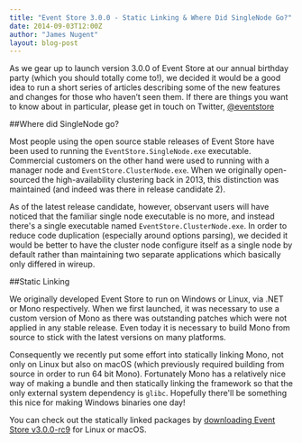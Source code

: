 ```yaml
---
title: "Event Store 3.0.0 - Static Linking & Where Did SingleNode Go?"
date: 2014-09-03T12:00Z
author: "James Nugent"
layout: blog-post
---
```


<p class="lead">As we gear up to launch version 3.0.0 of Event Store at our annual birthday party (which you should totally come to!), we decided it would be a good idea to run a short series of articles describing some of the new features and changes for those who haven’t seen them. If there are things you want to know about in particular, please get in touch on Twitter, <a href="https://twitter.com/eventstore">@eventstore</a></p>

##Where did SingleNode go?

Most people using the open source stable releases of Event Store have been used to running the `EventStore.SingleNode.exe` executable. Commercial customers on the other hand were used to running with a manager node and `EventStore.ClusterNode.exe`. When we originally open-sourced the high-availability clustering back in 2013, this distinction was maintained (and indeed was there in release candidate 2).

As of the latest release candidate, however, observant users will have noticed that the familiar single node executable is no more, and instead there's a single executable named `EventStore.ClusterNode.exe`. In order to reduce code duplication (especially around options parsing), we decided it would be better to have the cluster node configure itself as a single node by default rather than maintaining two separate applications which basically only differed in wireup.

##Static Linking

We originally developed Event Store to run on Windows or Linux, via .NET or Mono respectively. When we first launched, it was necessary to use a custom version of Mono as there was outstanding patches which were not applied in any stable release. Even today it is necessary to build Mono from source to stick with the latest versions on many platforms.

Consequently we recently put some effort into statically linking Mono, not only on Linux but also on macOS (which previously required building from source in order to run 64 bit Mono). Fortunately Mono has a relatively nice way of making a bundle and then statically linking the framework so that the only external system dependency is `glibc`. Hopefully there'll be something this nice for making Windows binaries one day!

You can check out the statically linked packages by [downloading Event Store v3.0.0-rc9](/downloads) for Linux or macOS.